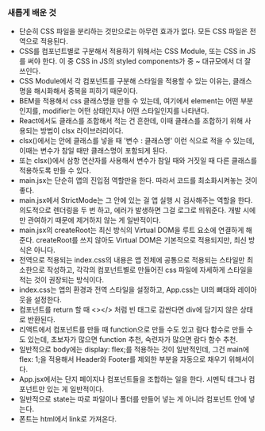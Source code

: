 ### 새롭게 배운 것

- 단순히 CSS 파일을 분리하는 것만으로는 아무런 효과가 없다. 모든 CSS 파일은 전역으로 적용된다.
- CSS를 컴포넌트별로 구분해서 적용하기 위해서는 CSS Module, 또는 CSS in JS를 써야 한다. 이 중 CSS in JS의 styled components가 중 ~ 대규모에서 더 잘 쓰인다.
- CSS Module에서 각 컴포넌트를 구분해 스타일을 적용할 수 있는 이유는, 클래스명을 해시화해서 중복을 피하기 때문이다.
- BEM을 적용해서 css 클래스명을 만들 수 있는데, 여기에서 element는 어떤 부분인지를, modifier는 어떤 상태인지나 어떤 스타일인지를 나타낸다.
- React에서도 클래스를 조합해서 적는 건 흔한데, 이때 클래스를 조합하기 위해 사용되는 방법이 clsx 라이브러리이다.
- clsx()에서는 안에 클래스를 넣을 때 '변수 : 클래스명' 이런 식으로 적을 수 있는데, 이때는 변수가 참일 때만 클래스명이 포함되게 된다.
- 또는 clsx()에서 삼항 연산자를 사용해서 변수가 참일 때와 거짓일 때 다른 클래스를 적용하도록 만들 수 있다.
- main.jsx는 단순히 앱의 진입점 역할만을 한다. 따라서 코드를 최소화시켜놓는 것이 좋다.
- main.jsx에서 StrictMode는 그 안에 있는 걸 앱 실행 시 검사해주는 역할을 한다. 의도적으로 렌더링을 두 번 하고, 에러가 발생하면 그걸 로그로 띄워준다. 개발 시에만 관여하기 때문에 제거하지 않는 게 일반적이다.
- main.jsx의 createRoot는 최신 방식의 Virtual DOM을 루트 요소에 연결하게 해준다. createRoot를 쓰지 않아도 Virtual DOM은 기본적으로 적용되지만, 최신 방식은 아니다.
- 전역으로 적용되는 index.css의 내용은 앱 전체에 공통으로 적용되는 스타일만 최소한으로 작성하고, 각각의 컴포넌트별로 만들어진 css 파일에 자세하게 스타일을 적는 것이 권장되는 방식이다.
- index.css는 앱의 환경과 전역 스타일을 설정하고, App.css는 UI의 뼈대와 레이아웃을 설정한다.
- 컴포넌트를 return 할 때 <></> 처럼 빈 태그로 감싼다면 div에 담기지 않은 상태로 반환된다.
- 리액트에서 컴포넌트를 만들 때 function으로 만들 수도 있고 람다 함수로 만들 수도 있는데, 초보자가 많으면 function 추천, 숙련자가 많으면 람다 함수 추천.
- 일반적으로 body에는 display: flex;를 적용하는 것이 일반적인데, 그건 main에 flex: 1;을 적용해서 Header와 Footer를 제외한 부분을 자동으로 채우기 위해서이다.
- App.jsx에서는 단지 페이지나 컴포넌트들을 조합하는 일을 한다. 시멘틱 태그나 컴포넌트만 있는 게 일반적이다.
- 일반적으로 state는 따로 파일이나 폴더를 만들어 넣는 게 아니라 컴포넌트 안에 넣는다.
- 폰트는 html에서 link로 가져온다.